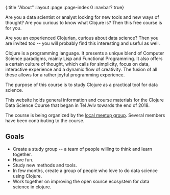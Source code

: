 {:title "About"
 :layout :page
 :page-index 0
 :navbar? true}

Are you a data scientist or analyst looking for new tools and new ways of thought? Are you curious to know what Clojure is? Then this free course is for you.

Are you an experienced Clojurian, curious about data science? Then you are invited too -- you will probably find this interesting and useful as well.

Clojure is a programming language. It presents a unique blend of Computer Science paradigms, mainly Lisp and Functional Programming. It also offers a certain culture of thought, which calls for simplicity, focus on data, interactive experience and a dynamic flow of creativity. The fusion of all these allows for a rather joyful programming experience.

The purpose of this course is to study Clojure as a practical tool for data science.

This website holds general information and course materials for the Clojure Data Science Course that began in Tel Aviv towards the end of 2018.

The course is being organized by the [local meetup group](https://www.meetup.com/Clojure-Israel/). Several members have been contributing to the course.



## Goals

- Create a study group -- a team of people willing to think and learn together.
- Have fun.
- Study new methods and tools.
- In few months, create a group of people who love to do data science using Clojure.
- Work together on improving the open source ecosystem for data science in clojure.

